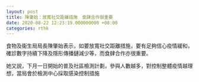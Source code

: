 ```yaml
---
layout: post
title: 陳肇始：放寬社交距離措施　食肆合作很重要
date: 2020-08-22 12:23:19.000000000 +08:00
categories: rthk
---
```


食物及衞生局局長陳肇始表示，如要放寬社交距離措施，要有足夠信心疫情緩和，確診數字持續下降及隱形傳播鏈減少等，而食肆合作亦很重要。

她又說，下月一日開始的普及社區檢測計劃，參與人數越多，對控制整體疫情越理想，當局會於檢測中心採取感染控制措施
